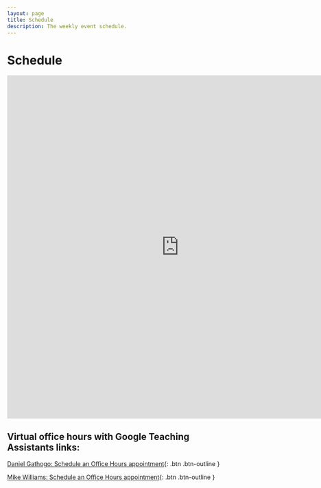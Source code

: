 ```yaml
---
layout: page
title: Schedule
description: The weekly event schedule.
---
```


# Schedule

<iframe src="https://calendar.google.com/calendar/embed?src=c_5a01a6548bb14609a341592a2caf0d7763683743533976ab20e459c0e6490ccd%40group.calendar.google.com&ctz=America%2FChicago&mode=WEEK" style="border: 0" width="800" height="800" frameborder="0" scrolling="no"></iframe>

## Virtual office hours with Google Teaching Assistants links:

[Daniel Gathogo: Schedule an Office Hours appointment](https://calendar.app.google/FrYCmmXz652v3CsB7){: .btn .btn-outline }

[Mike Williams: Schedule an Office Hours appointment](https://calendar.app.google/DbWqp3ny2qaufvyE9){: .btn .btn-outline }
